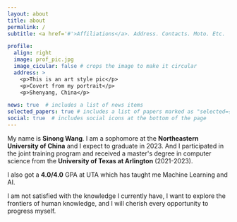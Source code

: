 ```yaml
---
layout: about
title: about
permalink: /
subtitle: <a href='#'>Affiliations</a>. Address. Contacts. Moto. Etc.

profile:
  align: right
  image: prof_pic.jpg
  image_cicular: false # crops the image to make it circular
  address: >
    <p>This is an art style pic</p>
    <p>Covert from my portrait</p>
    <p>Shenyang, China</p>

news: true  # includes a list of news items
selected_papers: true # includes a list of papers marked as "selected={true}"
social: true  # includes social icons at the bottom of the page
---
```


<!--
Write your biography here. Tell the world about yourself. Link to your favorite [subreddit](http://reddit.com). You can put a picture in, too. The code is already in, just name your picture `prof_pic.jpg` and put it in the `img/` folder.

Put your address / P.O. box / other info right below your picture. You can also disable any these elements by editing `profile` property of the YAML header of your `_pages/about.md`. Edit `_bibliography/papers.bib` and Jekyll will render your [publications page](/al-folio/publications/) automatically.

Link to your social media connections, too. This theme is set up to use [Font Awesome icons](http://fortawesome.github.io/Font-Awesome/) and [Academicons](https://jpswalsh.github.io/academicons/), like the ones below. Add your Facebook, Twitter, LinkedIn, Google Scholar, or just disable all of them.
-->

My name is **Sinong Wang**. I am a sophomore at the **Northeastern University of China** and I expect to graduate in 2023. And I participated in the joint training program and received a master's degree in computer science from the **University of Texas at Arlington** (2021-2023).

I also got a **4.0/4.0** GPA at UTA which has taught me Machine Learning and AI.

I am not satisfied with the knowledge I currently have, I want to explore the frontiers of human knowledge, and I will cherish every opportunity to progress myself.
